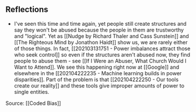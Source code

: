 ## Reflections
- I've seen this time and time again, yet people still create structures and say they won't be abused because the people in them are trustworthy and "logical". Yet as [[Nudge by Richard Thaler and Cass Sunstein]] and [[The Righteous Mind by Jonathon Haidt]] show us, we are rarely either of those things. In fact, [[202103131751 - Power imbalances attract those who seek control]] so even if the structures aren't abused now, they find people to abuse them - see [[If I Were an Abuser, What Church Would I Want to Attend]]. We see this happening right now at [[Google]] and elsewhere in the [[202104222235 - Machine learning builds in power disparities]]. Part of the problem is that [[202104222250 - Our tools create our reality]] and these tools give improper amounts of power to single entities. 

Source: [[Coded Bias]]